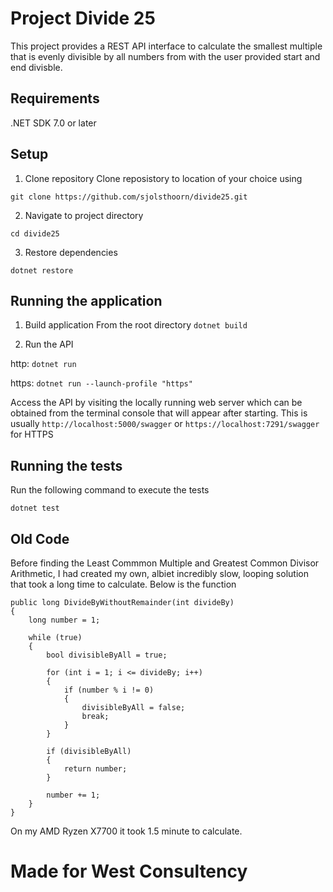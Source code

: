 # Project Divide 25

This project provides a REST API interface to calculate the smallest multiple that is evenly divisible by all numbers from with the user provided start and end divisble.

## Requirements

.NET SDK 7.0 or later

## Setup

1. Clone repository
Clone reposistory to location of your choice using

``git clone https://github.com/sjolsthoorn/divide25.git``

2. Navigate to project directory

``cd divide25``

3. Restore dependencies

``dotnet restore``

## Running the application

1. Build application
From the root directory
``dotnet build``

2. Run the API

http: ``dotnet run``

https: ``dotnet run --launch-profile "https"``

Access the API by visiting the locally running web server which can be obtained from the terminal console that will appear after starting. This is usually ``http://localhost:5000/swagger`` or ``https://localhost:7291/swagger`` for HTTPS

## Running the tests

Run the following command to execute the tests

``dotnet test``

## Old Code

Before finding the Least Commmon Multiple and Greatest Common Divisor Arithmetic, I had created my own, albiet incredibly slow, looping solution that took a long time to calculate.
Below is the function

```
public long DivideByWithoutRemainder(int divideBy)
{
    long number = 1;

    while (true)
    {
        bool divisibleByAll = true;

        for (int i = 1; i <= divideBy; i++)
        {
            if (number % i != 0)
            {
                divisibleByAll = false;
                break;
            }
        }

        if (divisibleByAll)
        {
            return number;
        }

        number += 1;
    }
}
```

On my AMD Ryzen X7700 it took 1.5 minute to calculate.

# Made for West Consultency